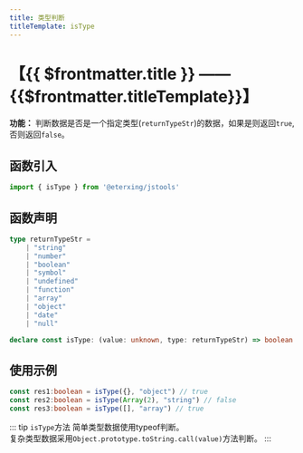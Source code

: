 ```yaml
---
title: 类型判断
titleTemplate: isType
---
```


# 【{{ $frontmatter.title }} —— {{$frontmatter.titleTemplate}}】

**功能：** 判断数据是否是一个指定类型(`returnTypeStr`)的数据，如果是则返回`true`,否则返回`false`。

## 函数引入

```ts 
import { isType } from '@eterxing/jstools'
```
## 函数声明

```ts 
type returnTypeStr =
    | "string"
    | "number"
    | "boolean"
    | "symbol"
    | "undefined"
    | "function"
    | "array"
    | "object"
    | "date"
    | "null"

declare const isType: (value: unknown, type: returnTypeStr) => boolean
```

## 使用示例

```ts 
const res1:boolean = isType({}, "object") // true
const res2:boolean = isType(Array(2), "string") // false
const res3:boolean = isType([], "array") // true
```
::: tip
`isType`方法 简单类型数据使用typeof判断。<br>复杂类型数据采用`Object.prototype.toString.call(value)`方法判断。
:::


